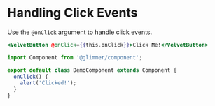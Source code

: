# Handling Click Events

Use the `@onClick` argument to handle click events.

```hbs template
<VelvetButton @onClick={{this.onClick}}>Click Me!</VelvetButton>
```

```js component
import Component from '@glimmer/component';

export default class DemoComponent extends Component {
  onClick() {
    alert('Clicked!');
  }
}
```
